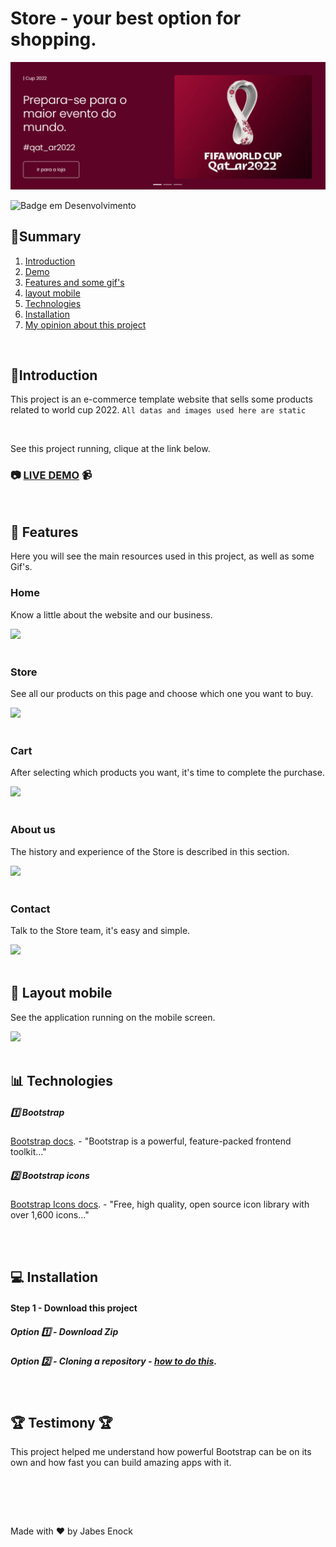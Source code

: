 # Store - your best option for shopping.
<img src="github/banner.PNG"></br>

![Badge em Desenvolvimento](http://img.shields.io/static/v1?label=STATUS&message=FINISHED&color=GREEN&style=for-the-badge)

## :bookmark_tabs:Summary

1. [Introduction](#Introduction)
2. [Demo](#live-demo)
3. [Features and some gif's ](#features-and-demo)
4. [layout mobile ](#layout-mobile)
5. [Technologies](#Technologies)
6. [Installation](#Installation)
7. [My opinion about this project](#opinion)


<div id="Introduction">
</br>

## :page_facing_up:Introduction
This project is an e-commerce template website that sells some products related to world cup 2022. 
```All datas and images used here are static```

</div>
</br>

<div id="live-demo">

See this project running, clique at the link below.
### :camera: [LIVE DEMO](https://store-cup-2022.vercel.app/index.html) :video_camera:
</div>
</br>


<div id="features-and-demo">

## :checkered_flag: Features
Here you will see the main resources used in this project, as well as some Gif's.
### Home
<p>Know a little about the website and our business.</p>
<img src="github/home.gif">
<br/><br/>

### Store
<p>See all our products on this page and choose which one you want to buy.</p>
<img src="github/store.gif">
<br/><br/>

### Cart
<p>After selecting which products you want, it's time to complete the purchase.</p>
<img src="github/cart.gif">
<br/><br/>

### About us 
<p>The history and experience of the Store is described in this section.</p>
<img src="github/about_us.gif">
<br/><br/>

### Contact 
<p>Talk to the Store team, it's easy and simple.</p>
<img src="github/contact.gif">
<br/><br/>


<div id="layout-mobile">

## :iphone: Layout mobile
<p>See the application running on the mobile screen.</p>
<img src="github/layout_mobile.gif">
</br></br>

</div>

<div id="Technologies">

## :bar_chart: Technologies

##### :one: Bootstrap
[Bootstrap docs](https://getbootstrap.com/docs/5.2/getting-started/introduction/). - "Bootstrap is a powerful, feature-packed frontend toolkit..."
</br>

##### :two:  Bootstrap icons
[Bootstrap Icons docs](https://icons.getbootstrap.com/). - "Free, high quality, open source icon library with over 1,600 icons..."

</div>
</br><br>

<div id="Installation">

## :computer: Installation

#### Step 1 - Download this project
  ##### Option :one: - Download Zip 
  ##### Option :two: - Cloning a repository - [how to do this](https://docs.github.com/en/repositories/creating-and-managing-repositories/cloning-a-repository). 
</br>

</div>

<div id="opinion">

## :trophy: Testimony :trophy:
This project helped me understand how powerful Bootstrap can be on its own and how fast you can build amazing apps with it.
</div>
</br>


</br></br>

Made with :heart: by Jabes Enock
